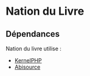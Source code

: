 Nation du Livre
====================

Dépendances
---------------
Nation du livre utilise :
* [KernelPHP](https://github.com/openify/Kernel)
* [Abisource](http://abisource.com/wiki/Install_on_Ubuntu)


